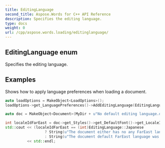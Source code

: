 ```yaml
---
title: EditingLanguage
second_title: Aspose.Words for C++ API Reference
description: Specifies the editing language. 
type: docs
weight: 0
url: /cpp/aspose.words.loading/editinglanguage/
---
```

## EditingLanguage enum


Specifies the editing language.


## Examples




Shows how to apply language preferences when loading a document. 
```cpp
auto loadOptions = MakeObject<LoadOptions>();
loadOptions->get_LanguagePreferences()->AddEditingLanguage(EditingLanguage::Japanese);

auto doc = MakeObject<Document>(MyDir + u"No default editing language.docx", loadOptions);

int localeIdFarEast = doc->get_Styles()->get_DefaultFont()->get_LocaleIdFarEast();
std::cout << (localeIdFarEast == (int)EditingLanguage::Japanese
                  ? String(u"The document either has no any FarEast language set in defaults or it was set to Japanese originally.")
                  : String(u"The document default FarEast language was set to another than Japanese language originally, so it is not overridden."))
          << std::endl;
```

